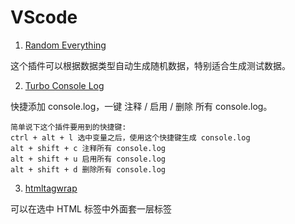# VScode

1. [Random Everything](https://marketplace.visualstudio.com/items?itemName=helixquar.randomeverything)

这个插件可以根据数据类型自动生成随机数据，特别适合生成测试数据。

2. [Turbo Console Log](https://marketplace.visualstudio.com/items?itemName=ChakrounAnas.turbo-console-log)

快捷添加 console.log，一键 注释 / 启用 / 删除 所有 console.log。

```
简单说下这个插件要用到的快捷键:
ctrl + alt + l 选中变量之后，使用这个快捷键生成 console.log
alt + shift + c 注释所有 console.log
alt + shift + u 启用所有 console.log
alt + shift + d 删除所有 console.log
```

3. [htmltagwrap](https://marketplace.visualstudio.com/items?itemName=bradgashler.htmltagwrap)

可以在选中 HTML 标签中外面套一层标签
